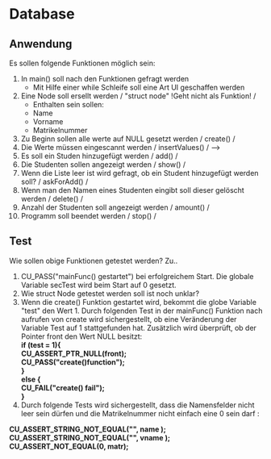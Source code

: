# Database

## Anwendung

Es sollen folgende Funktionen möglich sein:
 1. In main() soll nach den Funktionen gefragt werden
    - Mit Hilfe einer while Schleife soll eine Art UI geschaffen werden
 2. Eine Node soll ersellt werden  / "struct node" !Geht nicht als Funktion! /
    - Enthalten sein sollen:
    - Name
    - Vorname
    - Matrikelnummer
 3. Zu Beginn sollen alle werte auf NULL gesetzt werden / create() /
 4. Die Werte müssen eingescannt werden / insertValues()  / -->
  41.  Es soll ein Studen hinzugefügt werden / add() / 
 5. Die Studenten sollen angezeigt werden / show() /
 51. Wenn die Liste leer ist wird gefragt, ob ein Student hinzugefügt werden soll? / askForAdd() /
 6. Wenn man den Namen eines Studenten eingibt soll dieser gelöscht werden / delete() /
 7. Anzahl der Studenten soll angezeigt werden / amount() /
 8. Programm soll beendet werden / stop() /

## Test
Wie sollen obige Funktionen getestet werden? Zu..
1. CU_PASS("mainFunc() gestartet") bei erfolgreichem Start.
Die globale Variable secTest wird beim Start auf 0 gesetzt.
2. Wie struct Node getestet werden soll ist noch unklar?
3. Wenn die create() Funktion gestartet wird, bekommt die globe Variable "test" den Wert 1. Durch folgenden Test in der mainFunc() Funktion nach aufrufen von create wird sichergestellt, ob eine Veränderung der Variable Test auf 1 stattgefunden hat. Zusätzlich wird überprüft, ob der Pointer front den Wert NULL besitzt: </br>
<b>if (test = 1){</br>
        CU_ASSERT_PTR_NULL(front);</br>
        CU_PASS("create()function");</br>
       }</br>
    else {</br>
        CU_FAIL("create() fail");</br>
    }</br> </b>
4. Durch folgende Tests wird sichergestellt, dass die Namensfelder nicht leer sein dürfen und die Matrikelnummer nicht einfach eine 0 sein darf : </br>
<b>
CU_ASSERT_STRING_NOT_EQUAL("", name );
    CU_ASSERT_STRING_NOT_EQUAL("", vname );
    CU_ASSERT_NOT_EQUAL(0, matr); </b>

